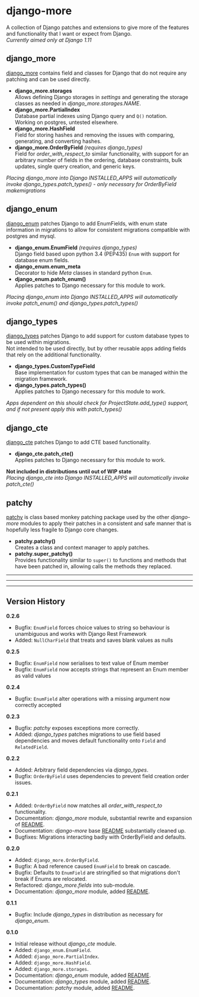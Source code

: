 # django-more

A collection of Django patches and extensions to give more of the features and functionality that I want or expect from Django.  
_Currently aimed only at Django 1.11_


## django_more
[django_more](django_more/) contains field and classes for Django that do not require any patching and can be used directly.

*   **django_more.storages**  
    Allows defining Django storages in _settings_ and generating the storage classes as needed in _django_more.storages.NAME_.
*   **django_more.PartialIndex**  
    Database partial indexes using Django query and `Q()` notation.  
    Working on postgres, untested elsewhere.
*   **django_more.HashField**  
    Field for storing hashes and removing the issues with comparing, generating, and converting hashes.
*   **django_more.OrderByField**  _(requires django_types)_  
    Field for _order_with_respect_to_ similar functionality, with support for an arbitrary number of fields in the ordering, database constraints, bulk updates, single query creation, and generic keys.

_Placing django_more into Django INSTALLED_APPS will automatically invoke django_types.patch_types() - only necessary for OrderByField makemigrations_


## django_enum
[django_enum](django_enum/) patches Django to add EnumFields, with enum state information in migrations to allow for consistent migrations compatible with postgres and mysql.

*   **django_enum.EnumField**  _(requires django_types)_  
    Django field based upon python 3.4 (PEP435) `Enum` with support for database enum fields.
*   **django_enum.enum_meta**  
    Decorator to hide _Meta_ classes in standard python `Enum`.
*   **django_enum.patch_enum()**  
    Applies patches to Django necessary for this module to work.

_Placing django_enum into Django INSTALLED_APPS will automatically invoke patch_enum() and django_types.patch_types()_


## django_types
[django_types](django_types/) patches Django to add support for custom database types to be used within migrations.  
Not intended to be used directly, but by other reusable apps adding fields that rely on the additional functionality.

*   **django_types.CustomTypeField**  
    Base implementation for custom types that can be managed within the migration framework.
*   **django_types.patch_types()**  
    Applies patches to Django necessary for this module to work.

_Apps dependent on this should check for ProjectState.add_type() support, and if not present apply this with patch_types()_


## django_cte
[django_cte](django_cte/) patches Django to add CTE based functionality.

*   **django_cte.patch_cte()**  
    Applies patches to Django necessary for this module to work.

**Not included in distributions until out of WIP state**  
_Placing django_cte into Django INSTALLED_APPS will automatically invoke patch_cte()_


## patchy
[patchy](patchy/) is class based monkey patching package used by the other _django-more_ modules to apply their patches in a consistent and safe manner that is hopefully less fragile to Django core changes.

*   **patchy.patchy()**  
    Creates a class and context manager to apply patches.
*   **patchy.super_patchy()**  
    Provides functionality similar to `super()` to functions and methods that have been patched in, allowing calls the methods they replaced.

-----

-----

-----

## Version History

**0.2.6**
*  Bugfix: `EnumField` forces choice values to string so behaviour is unambiguous and works with Django Rest Framework
*  Added: `NullCharField` that treats and saves blank values as nulls

**0.2.5**
*  Bugfix: `EnumField` now serialises to text value of Enum member
*  Bugfix: `EnumField` now accepts strings that represent an Enum member as valid values

**0.2.4**
*  Bugfix: `EnumField` alter operations with a missing argument now correctly accepted

**0.2.3**
*   Bugfix: _patchy_ exposes exceptions more correctly.
*   Added: _django_types_ patches migrations to use field based dependencies and moves default functionality onto `Field` and `RelatedField`.

**0.2.2**
*   Added: Arbitrary field dependencies via _django_types_.
*   Bugfix: `OrderByField` uses dependencies to prevent field creation order issues.

**0.2.1**
*   Added: `OrderByField` now matches all _order_with_respect_to_ functionality.
*   Documentation: _django_more_ module, substantial rewrite and expansion of [README](django_more/README.md).
*   Documentation: _django-more_ base [README](readme.md) substantially cleaned up.
*   Bugfixes: Migrations interacting badly with OrderByField and defaults.

**0.2.0**  
*   Added: `django_more.OrderByField`.
*   Bugfix: A bad reference caused `EnumField` to break on cascade.
*   Bugfix: Defaults to `EnumField` are stringified so that migrations don't break if Enums are relocated.
*   Refactored: _django_more.fields_ into sub-module.
*   Documentation: _django_more_ module, added [README](django_more/README.md).  

**0.1.1**  
*   Bugfix: Include _django_types_ in distribution as necessary for _django_enum_.

**0.1.0**  
*   Initial release without _django_cte_ module.  
*   Added: `django_enum.EnumField`.
*   Added: `django_more.PartialIndex`.
*   Added: `django_more.HashField`.
*   Added: `django_more.storages`.
*   Documentation: _django_enum_ module, added [README](django_enum/README.md).
*   Documentation: _django_types_ module, added [README](django_types/README.md).
*   Documentation: _patchy_ module, added [README](patchy/README.md).
